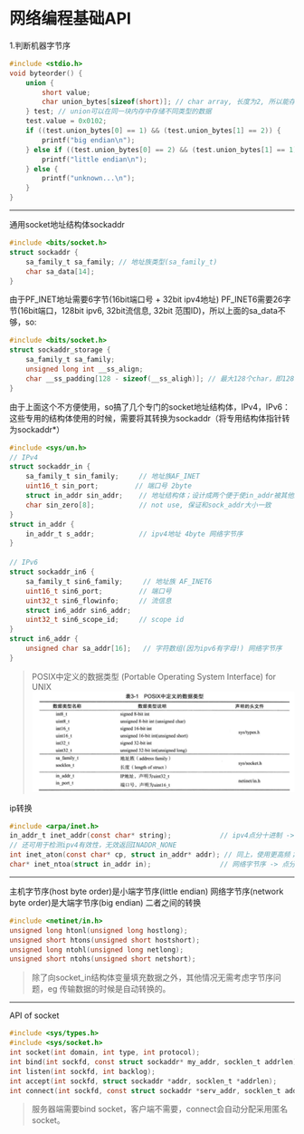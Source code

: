 # 网络编程基础API

1.判断机器字节序

```c
#include <stdio.h>
void byteorder() {
    union {
        short value;
        char union_bytes[sizeof(short)]; // char array, 长度为2, 所以能存16bit
    } test; // union可以在同一块内存中存储不同类型的数据
    test.value = 0x0102;
    if ((test.union_bytes[0] == 1) && (test.union_bytes[1] == 2)) {
        printf("big endian\n");
    } else if ((test.union_bytes[0] == 2) && (test.union_bytes[1] == 1)) {
        printf("little endian\n");
    } else {
        printf("unknown...\n");
    }
}
```

---

通用socket地址结构体sockaddr

```c
#include <bits/socket.h>
struct sockaddr {
    sa_family_t sa_family; // 地址族类型(sa_family_t)
    char sa_data[14];
}
```

由于PF_INET地址需要6字节(16bit端口号 + 32bit ipv4地址) PF_INET6需要26字节(16bit端口，128bit ipv6, 32bit流信息, 32bit 范围ID)，所以上面的sa_data不够，so:

```c
#include <bits/socket.h>
struct sockaddr_storage {
    sa_family_t sa_family;
    unsigned long int __ss_align;
    char __ss_padding[128 - sizeof(__ss_aligh)]; // 最大128个char，即128byte；用来填充剩余空间
}
```

由于上面这个不方便使用，so搞了几个专门的socket地址结构体，IPv4，IPv6：
这些专用的结构体使用的时候，需要将其转换为sockaddr（将专用结构体指针转为sockaddr*）

```c
#include <sys/un.h>
// IPv4
struct sockaddr_in {
    sa_family_t sin_family;     // 地址族AF_INET
    uint16_t sin_port;         // 端口号 2byte 
    struct in_addr sin_addr;    // 地址结构体；设计成两个便于使in_addr被其他结构体共享复用
    char sin_zero[8];           // not use, 保证和sock_addr大小一致
}
struct in_addr {
    in_addr_t s_addr;           // ipv4地址 4byte 网络字节序
}

// IPv6
struct sockaddr_in6 {
    sa_family_t sin6_family;     // 地址族 AF_INET6
    uint16_t sin6_port;         // 端口号
    uint32_t sin6_flowinfo;     // 流信息         
    struct in6_addr sin6_addr;  
    uint32_t sin6_scope_id;     // scope id
}
struct in6_addr {
    unsigned char sa_addr[16];   // 字符数组(因为ipv6有字母!) 网络字节序
}
```

> POSIX中定义的数据类型 (Portable Operating System Interface) for UNIX
>![picture 1](../images/02e9215c19c3fe3e4ccc49b7f94f529da4c6b4c5dd67042c8eec6859ebc12251.png)  

ip转换

```c
#include <arpa/inet.h>
in_addr_t inet_addr(const char* string);            // ipv4点分十进制 -> 32bit整型 网络字节序（大端）
// 还可用于检测ipv4有效性，无效返回INADDR_NONE
int inet_aton(const char* cp, struct in_addr* addr); // 同上，使用更高频；自动将结果存于addr中； ascii to net
char* inet_ntoa(struct in_addr in);                 // 网络字节序 -> 点分十进制
```

<!-- 补充：

```cpp
// 适用于4和6的函数
int inet_pton(int af, const char* src, void* dst);
const char* inet_ntop(int af, const void* src, char* dst, socklen_t cnt);
``` -->
---

主机字节序(host byte order)是小端字节序(little endian)
网络字节序(network byte order)是大端字节序(big endian)
二者之间的转换

```c
#include <netinet/in.h>
unsigned long htonl(unsigned long hostlong);
unsigned short htons(unsigned short hostshort);
unsigned long ntohl(unsigned long netlong);
unsigned short ntohs(unsigned short netshort);
```

> 除了向socket_in结构体变量填充数据之外，其他情况无需考虑字节序问题，eg 传输数据的时候是自动转换的。


---
API of socket

```c
#include <sys/types.h> 
#include <sys/socket.h>
int socket(int domain, int type, int protocol);
int bind(int sockfd, const struct sockaddr* my_addr, socklen_t addrlen);
int listen(int sockfd, int backlog);
int accept(int sockfd, struct sockaddr *addr, socklen_t *addrlen);
int connect(int sockfd, const struct sockaddr *serv_addr, socklen_t addrlen);
```

> 服务器端需要bind socket，客户端不需要，connect会自动分配采用匿名socket。